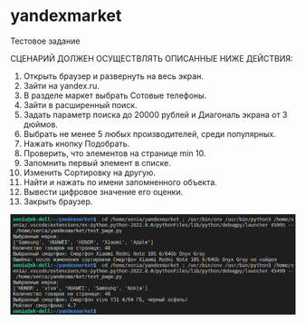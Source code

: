 # yandexmarket
Тестовое задание

СЦЕНАРИЙ ДОЛЖЕН ОСУЩЕСТВЛЯТЬ ОПИСАННЫЕ НИЖЕ ДЕЙСТВИЯ:
1. Открыть браузер и развернуть на весь экран.
2. Зайти на yandex.ru.
3. В разделе маркет выбрать Сотовые телефоны.
4. Зайти в расширенный поиск.
5. Задать параметр поиска до 20000 рублей и Диагональ экрана от 3 дюймов.
6. Выбрать не менее 5 любых производителей, среди популярных.
7. Нажать кнопку Подобрать.
8. Проверить, что элементов на странице min 10.
9. Запомнить первый элемент в списке.
10. Изменить Сортировку на другую.
11. Найти и нажать по имени запомненного объекта.
12. Вывести цифровое значение его оценки.
13. Закрыть браузер.

![Image](https://raw.githubusercontent.com/xk999/yandexmarket/main/Screenshot.jpg)
